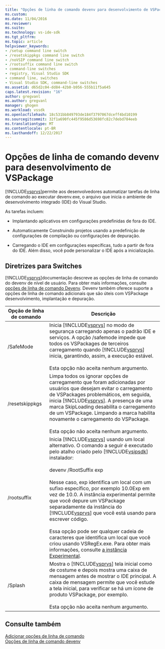 ```yaml
---
title: "Opções de linha de comando devenv para desenvolvimento de VSPackage | Microsoft Docs"
ms.custom: 
ms.date: 11/04/2016
ms.reviewer: 
ms.suite: 
ms.technology: vs-ide-sdk
ms.tgt_pltfrm: 
ms.topic: article
helpviewer_keywords:
- /setup command line switch
- /resetskippkgs command line switch
- /noVSIP command line switch
- /rootsuffix command line switch
- command-line switches
- registry, Visual Studio SDK
- command line, switches
- Visual Studio SDK, command-line switches
ms.assetid: d65d2c04-dd84-42b0-b956-555b11f5a645
caps.latest.revision: "16"
author: gregvanl
ms.author: gregvanl
manager: ghogen
ms.workload: vssdk
ms.openlocfilehash: 18c531bb849793de184f3797067dceff4bd10199
ms.sourcegitcommit: 32f1a690fc445f9586d53698fc82c7debd784eeb
ms.translationtype: MT
ms.contentlocale: pt-BR
ms.lasthandoff: 12/22/2017
---
```

# <a name="devenv-command-line-switches-for-vspackage-development"></a>Opções de linha de comando devenv para desenvolvimento de VSPackage
[!INCLUDE[vsprvs](../code-quality/includes/vsprvs_md.md)]permite aos desenvolvedores automatizar tarefas de linha de comando ao executar devenv.exe, o arquivo que inicia o ambiente de desenvolvimento integrado (IDE) do Visual Studio.  
  
 As tarefas incluem:  
  
-   Implantando aplicativos em configurações predefinidas de fora do IDE.  
  
-   Automaticamente Construindo projetos usando a predefinição de configurações de compilação ou configurações de depuração.  
  
-   Carregando o IDE em configurações específicas, tudo a partir de fora do IDE. Além disso, você pode personalizar o IDE após a inicialização.  
  
## <a name="guidelines-for-switches"></a>Diretrizes para Switches  
 [!INCLUDE[vsprvs](../code-quality/includes/vsprvs_md.md)]documentação descreve as opções de linha de comando do devenv de nível de usuário. Para obter mais informações, consulte [opções de linha de comando Devenv](../ide/reference/devenv-command-line-switches.md). Devenv também oferece suporte a opções de linha de comando adicionais que são úteis com VSPackage desenvolvimento, implantação e depuração.  
  
|Opção de linha de comando|Descrição|  
|--------------------------|-----------------|  
|/SafeMode|Inicia [!INCLUDE[vsprvs](../code-quality/includes/vsprvs_md.md)] no modo de segurança carregando apenas o padrão IDE e serviços. A opção /safemode impede que todos os VSPackages de terceiros carregamento quando [!INCLUDE[vsprvs](../code-quality/includes/vsprvs_md.md)] inicia, garantindo, assim, a execução estável.<br /><br /> Esta opção não aceita nenhum argumento.|  
|/resetskippkgs|Limpa todos os ignorar opções de carregamento que foram adicionadas por usuários que desejam evitar o carregamento de VSPackages problemáticos, em seguida, inicia [!INCLUDE[vsprvs](../code-quality/includes/vsprvs_md.md)]. A presença de uma marca SkipLoading desabilita o carregamento de um VSPackage. Limpando a marca habilita novamente o carregamento do VSPackage.<br /><br /> Esta opção não aceita nenhum argumento.|  
|/rootsuffix|Inicia [!INCLUDE[vsprvs](../code-quality/includes/vsprvs_md.md)] usando um local alternativo. O comando a seguir é executado pelo atalho criado pelo [!INCLUDE[vsipsdk](../extensibility/includes/vsipsdk_md.md)] instalador:<br /><br /> devenv /RootSuffix exp<br /><br /> Nesse caso, exp identifica um local com um sufixo específico, por exemplo 10.0Exp em vez de 10.0. A instância experimental permite que você depure um VSPackage separadamente da instância do [!INCLUDE[vsprvs](../code-quality/includes/vsprvs_md.md)] que você está usando para escrever código.<br /><br /> Essa opção pode ser qualquer cadeia de caracteres que identifica um local que você criou usando VSRegEx.exe. Para obter mais informações, consulte [a instância Experimental](../extensibility/the-experimental-instance.md).|  
|/Splash|Mostra o [!INCLUDE[vsprvs](../code-quality/includes/vsprvs_md.md)] tela inicial como de costume e depois mostra uma caixa de mensagem antes de mostrar o IDE principal. A caixa de mensagem permite que você estude a tela inicial, para verificar se há um ícone de produto VSPackage, por exemplo.<br /><br /> Esta opção não aceita nenhum argumento.|  
  
## <a name="see-also"></a>Consulte também  
 [Adicionar opções de linha de comando](../extensibility/adding-command-line-switches.md)   
 [Opções de linha de comando devenv](../ide/reference/devenv-command-line-switches.md)